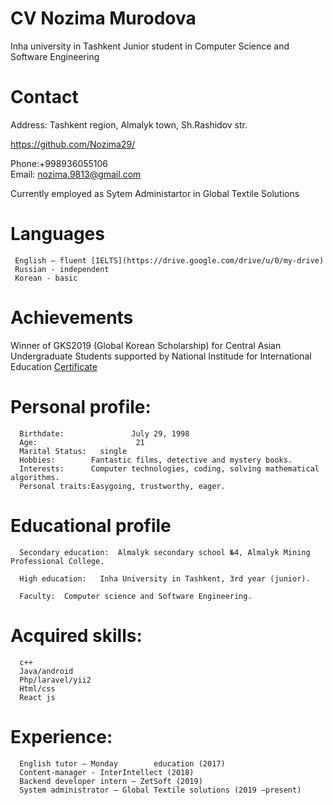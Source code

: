 # CV Nozima Murodova
Inha university in Tashkent
Junior student in Computer Science and Software Engineering

# Contact 
Address: Tashkent region, Almalyk town, Sh.Rashidov str. 

https://github.com/Nozima29/

Phone:+998936055106  
Email: nozima.9813@gmail.com

Currently employed as Sytem Administartor in Global Textile Solutions
 
# Languages
     English – fluent [IELTS](https://drive.google.com/drive/u/0/my-drive)
     Russian - independent
     Korean - basic

# Achievements
 Winner of GKS2019 (Global Korean Scholarship) for Central Asian Undergraduate Students supported by National Institude for International Education
 [Certificate](https://drive.google.com/drive/u/0/folders/1yMgHgzhBL5t6JGcgu1sUJzqdochh3TR)

# Personal profile:
      Birthdate:			   July 29, 1998
      Age:				        21
      Marital Status:	single
      Hobbies:        Fantastic films, detective and mystery books.	
      Interests:      Computer technologies, coding, solving mathematical algorithms.
      Personal traits:Easygoing, trustworthy, eager.
  
# Educational profile

      Secondary education:	Almalyk secondary school №4, Almalyk Mining Professional College.

      High education:	Inha University in Tashkent, 3rd year (junior).

      Faculty:	Computer science and Software Engineering.

# Acquired skills: 	
      c++      
      Java/android
      Php/laravel/yii2       
      Html/css                  
      React js                      

# Experience:                           
      English tutor – Monday        education (2017)
      Content-manager - InterIntellect (2018)
      Backend developer intern – ZetSoft (2019)
      System administrator – Global Textile solutions (2019 –present)
                                                   	




